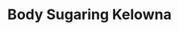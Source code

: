 ---
title: "Body Sugaring Kelowna"
url: /kelowna/body-sugaring-kelowna-harvey-avenue/
shop: beauty
---